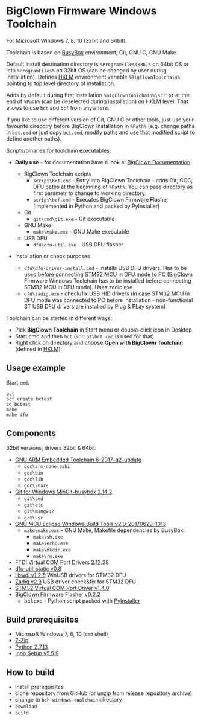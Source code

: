 # BigClown Firmware Windows Toolchain  
For Microsoft Windows 7, 8, 10 (32bit and 64bit).

Toolchain is based on [BusyBox](https://busybox.net/about.html) environment, Git, GNU C, GNU Make.

Default install destination directory is `%ProgramFiles(x86)%` on 64bit OS or into `%ProgramFiles%` on 32bit OS (can be changed by user during installation).
Defines [HKLM](https://www.google.com/search?q=hklm) environment variable `%BigClownToolchain%` pointing to top level directory of installation.

Adds by default during first installation `%BigClownToolchain%\script` at the end of `%Path%` (can be deselected during installation) on HKLM level. That allows to use `bct` and `bcf` from anywhere.

If you like to use different version of Git, GNU C or other tools, just use your favourite direcotry before BigClown installation in `%Path%` (e.g. change paths in `bct.cmd` or just copy `bct.cmd`, modify paths and use that modified script to define another paths). 

Scripts/binaries for toolchain executables:

  * **Daily use** - for documentation have a look at [BigClown Documentation](https://doc.bigclown.com/)
    * BigClown Toolchain scripts
      * `script\bct.cmd` - Entry into BigClown Toolchain - adds Git, GCC, DFU paths at the beginning of `%Path%`. You can pass directory as first parametr to change to working directory.
      * `script\bcf.cmd` - Executes BigClown Firmware Flasher (implemented in Python and packed by PyInstaller)
    * Git
      * `git\cmd\git.exe` - Git executable
    * GNU Make
      * `make\make.exe` - GNU Make executable
    * USB DFU
      * `dfu\dfu-util.exe` - USB DFU flasher

  * Installation or check purposes
    * `dfu\dfu-driver-install.cmd` - installs USB DFU drivers. Has to be used before connecting STM32 MCU in DFU mode to PC (BigClown Firmware Windows Toolchain has to be installed before connecting STM32 MCU in DFU mode). Uses zadic.exe
    * `dfu\zadig.exe` - check/fix USB HID drivers (in case STM32 MCU in DFU mode was connected to PC before installation - non-functional ST USB DFU drivers are installed by Plug & PLay system)
    
Toolchain can be started in different ways:
  * Pick **BigClown Toolchain** in Start menu or double-click icon in Desktop
  * Start cmd and then `bct` (`script\bct.cmd` is used for that)
  * Right click on directory and choose **Open with BigClown Toolchain** (defined in [HKLM](https://www.google.com/search?q=HKCU))
  
## Usage example

Start `cmd`.
```
bct
bcf create bctest
cd bctest
make
make dfu
```

## Components 
32bit versions, drivers 32bit & 64bit:
  * [GNU ARM Embedded Toolchain 6-2017-q2-update](https://developer.arm.com/open-source/gnu-toolchain/gnu-rm/downloads)
    * `gcc\arm-none-eabi`
    * `gcc\bin`
    * `gcc\lib`
    * `gcc\share`
  * [Git for Windows MinGit-busybox 2.14.2](https://github.com/git-for-windows/git/)
    * `git\cmd`
    * `git\etc`
    * `git\mingw32`
    * `git\usr`
  * [GNU MCU Eclipse Windows Build Tools v2.9-20170629-1013](https://github.com/gnu-mcu-eclipse/windows-build-tools/)
    * `make\make.exe` - GNU Make, Makefile dependencies by BusyBox:
      * `make\sh.exe`
      * `make\echo.exe`
      * `make\mkdir.exe`
      * `make\rm.exe`
  * [FTDI Virtual COM Port Drivers 2.12.28](http://www.ftdichip.com/Drivers/VCP.htm)
  * [dfu-util-static v0.8](https://sourceforge.net/projects/dfu-util/files/dfu-util-0.8-binaries/win32-mingw32/)
  * [libwdi v1.2.5](https://github.com/pbatard/libwdi) WinUSB drivers for STM32 DFU
  * [Zadig v2.3](http://zadig.akeo.ie/) USB driver check&fix for STM32 DFU
  * [STM32 Virtual COM Port Driver v1.4.0](http://www.st.com/en/development-tools/stsw-stm32102.html)
  * [BigClown Firmware Flasher v0.2.2](https://github.com/bigclownlabs/bch-firmware-flasher/)
    * bcf.exe - Python script packed with [PyInstaller](http://www.pyinstaller.org/)

## Build prerequisites

  * Microsoft Windows 7, 8, 10 (`cmd` shell)
  * [7-Zip](http://www.7-zip.org/download.html)
  * [Python 2.7.13](https://www.python.org/downloads/release/python-2713/)
  * [Inno Setup v5.5.9](http://www.jrsoftware.org/isinfo.php)

## How to build

  * install prerequisites
  * clone repository from GitHub (or unzip from release repository archive)
  * change to `bch-windows-toolchain` directory
  * `download`
  * `build`
